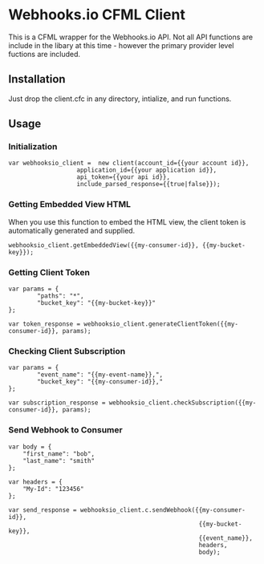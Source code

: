 # Webhooks.io CFML Client

This is a CFML wrapper for the Webhooks.io API.  Not all API functions are include in the libary at this time - however the primary provider level fuctions are included.

## Installation

Just drop the client.cfc in any directory, intialize, and run functions.

## Usage

### Initialization
```
var webhooksio_client =  new client(account_id={{your account id}},
				   application_id={{your application id}},
				   api_token={{your api id}},
				   include_parsed_response={{true|false}});
```
### Getting Embedded View HTML
When you use this function to embed the HTML view, the client token is automatically generated and supplied.

```
webhooksio_client.getEmbeddedView({{my-consumer-id}}, {{my-bucket-key}});
```

### Getting Client Token
```
var params = {
		"paths": "*",
		"bucket_key": "{{my-bucket-key}}"
};
	
var token_response = webhooksio_client.generateClientToken({{my-consumer-id}}, params);
```
### Checking Client Subscription
```
var params = {
		"event_name": "{{my-event-name}},",
		"bucket_key": "{{my-consumer-id}},"
};
	
var subscription_response = webhooksio_client.checkSubscription({{my-consumer-id}}, params);
```

### Send Webhook to Consumer
```
var body = {
	"first_name": "bob",
	"last_name": "smith"
};

var headers = {
	"My-Id": "123456"
};

var send_response = webhooksio_client.c.sendWebhook({{my-consumer-id}},  
												     {{my-bucket-key}}, 
												     {{event_name}}, 
												     headers, 
												     body);
```